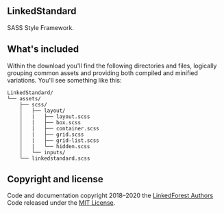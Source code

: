 ## LinkedStandard

SASS Style Framework.

## What's included

Within the download you'll find the following directories and files, logically grouping common assets and providing both compiled and minified variations. You'll see something like this:

```text
LinkedStandard/
└── assets/
    ├── scss/
    │   ├── layout/
    │   |   ├── layout.scss
    │   |   ├── box.scss
    │   |   ├── container.scss
    │   |   ├── grid.scss
    │   |   ├── grid-list.scss
    │   |   └── hidden.scss
    │   └── inputs/
    └── linkedstandard.scss
```

## Copyright and license

Code and documentation copyright 2018–2020 the [LinkedForest Authors](https://linkedforest.com/) Code released under the [MIT License](https://github.com/.../LICENSE).
